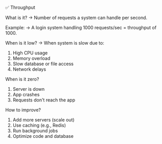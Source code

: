 ✅ Throughput

What is it?
→ Number of requests a system can handle per second.

Example:
→ A login system handling 1000 requests/sec = throughput of 1000.

When is it low?
→ When system is slow due to:
   1. High CPU usage
   2. Memory overload
   3. Slow database or file access
   4. Network delays

When is it zero?
1. Server is down
2. App crashes
3. Requests don't reach the app

How to improve?
1. Add more servers (scale out)
2. Use caching (e.g., Redis)
3. Run background jobs
4. Optimize code and database
